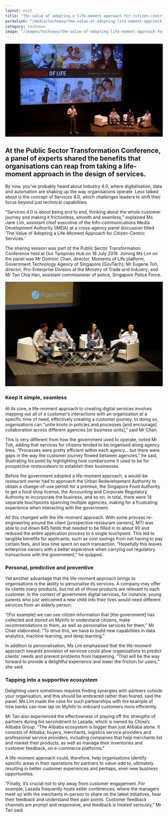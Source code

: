 ```yaml
---
layout: post
title: "The value of adopting a life-moment approach for citizen-centric services"
permalink: "/media/technews/the-value-of-adopting-life-moment-approach-for-citizen-centric-services"
category: technews
image: "/images/technews/the-value-of-adopting-life-moment-approach-for-citizen-centric-services-part1.png"
---
```


![MOL at PST](/images/technews/the-value-of-adopting-life-moment-approach-for-citizen-centric-services.part1.png)

At the Public Sector Transformation Conference, a panel of experts shared the benefits that organisations can reap from taking a life-moment approach in the design of services.
---
 
By now, you’ve probably heard about Industry 4.0, where digitalisation, data and automation are shaking up the way organisations operate. Less talked about is the concept of Services 4.0, which challenges leaders to shift their focus beyond just technical capabilities.  

“Services 4.0 is about being end to end, thinking about the whole customer journey and making it frictionless, smooth and seamless,” explained Ms Jane Lim, assistant chief executive of the Info-communications Media Development Authority (IMDA) at a cross-agency panel discussion titled ‘The Value of Adopting a Life-Moment Approach for Citizen-Centric Services.’

The sharing session was part of the Public Sector Transformation Conference held at Our Tampines Hub on 18 July 2019. Joining Ms Lim on the panel was Mr Dominic Chan, director, Moments of Life platform, Government Technology Agency of Singapore (GovTech); Mr Eugene Toh, director, Pro-Enterprise Division at the Ministry of Trade and Industry; and Mr Tan Chia Han, assistant commissioner of police, Singapore Police Force.

![MOL at PST](/images/technews/the-value-of-adopting-life-moment-approach-for-citizen-centric-services-part2.png)

### **Keep it simple, seamless**

At its core, a life-moment approach to creating digital services involves mapping out all of a customer’s interactions with an organisation at a specific time of need, effectively creating a customer journey. In doing so, organisations can “untie knots in policies and processes [and encourage] collaboration across different agencies [or business units],” said Mr Chan.

This is very different from how the government used to operate, noted Mr Toh, adding that services for citizens tended to be organised along agency lines. “Processes were pretty efficient within each agency… but there were gaps in the way the customer journey flowed between agencies,” he said, illustrating his point by highlighting how cumbersome it used to be for prospective restaurateurs to establish their businesses.

Before the government adopted a life-moment approach, a would-be restaurant owner had to approach the Urban Redevelopment Authority to obtain a change-of-use permit for a premise, the Singapore Food Authority to get a food shop license, the Accounting and Corporate Regulatory Authority to incorporate the business, and so on. In total, there were 14 separate touchpoints spanning multiple agencies, making for a frustrating experience when interacting with the government.

All this changed with the life-moment approach. With some process re-engineering around the client [prospective restaurant owners], MTI was able to cut down 845 fields that needed to be filled in to about 90 and reduced the entire application process to a single touchpoint. This led to tangible benefits for applicants, such as cost savings from not having to pay certain fees, and less time spent on each transaction. “Hopefully this leaves enterprise owners with a better experience when carrying out regulatory transactions with the government,” he quipped.

### **Personal, predictive and preventive**

Yet another advantage that the life-moment approach brings to organisations is the ability to personalise its services. A company may offer its clients many products, but not all of those products are relevant to each customer. In the context of government digital services, for instance, young parents who just welcomed a new child into their lives would need different services from an elderly person. 

“[For example] we can use citizen information that [the government] has collected and stored on MyInfo to understand citizens, make recommendations to them, as well as personalise services for them,” Mr Chan elaborated. “To drive this, we have to build new capabilities in data analytics, machine learning, and deep learning.”

In addition to personalisation, Ms Lim emphasised that the life-moment approach towards provision of services could allow organisations to predict clients’ needs and prevent problems from happening. “That will be the way forward to provide a delightful experience and lower the friction for users,” she said.

### **Tapping into a supportive ecosystem**

Delighting users sometimes requires finding synergies with partners outside your organisation, and this should be embraced rather than feared, said the panel. Ms Lim made the case for such partnerships with the example of how banks can now tap on MyInfo to onboard customers more efficiently.

Mr Tan also experienced the effectiveness of playing off the strengths of partners during his secondment to Lazada, which is owned by China’s Alibaba Group. “The Alibaba ecosystem is bigger than just Alibaba alone. It consists of Alibaba, buyers, merchants, logistics service providers and professional service providers, including companies that help merchants list and market their products, as well as manage their inventories and customer feedback, on e-commerce platforms.”

A life-moment approach could, therefore, help organisations identify specific areas in their operations for partners to value-add to, ultimately resulting in better customer experiences and perhaps, even new business opportunities. 

“Finally, it’s crucial not to shy away from customer engagement. For example, Lazada frequently hosts seller conferences, where the managers meet up with the merchants in-person to share on the latest initiatives, hear their feedback and understand their pain points. Customer feedback channels are prompt and responsive, and feedback is treated seriously,” Mr Tan said. 
